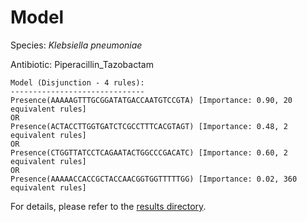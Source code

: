 
# Model

Species: *Klebsiella pneumoniae*

Antibiotic: Piperacillin_Tazobactam

```
Model (Disjunction - 4 rules):
------------------------------
Presence(AAAAAGTTTGCGGATATGACCAATGTCCGTA) [Importance: 0.90, 20 equivalent rules]
OR
Presence(ACTACCTTGGTGATCTCGCCTTTCACGTAGT) [Importance: 0.48, 2 equivalent rules]
OR
Presence(CTGGTTATCCTCAGAATACTGGCCCGACATC) [Importance: 0.60, 2 equivalent rules]
OR
Presence(AAAAACCACCGCTACCAACGGTGGTTTTTGG) [Importance: 0.02, 360 equivalent rules]

```

For details, please refer to the [results directory](../../../../../results/scm_b/klebsiella%20pneumoniae/piperacillin_tazobactam/repeat_6/).


